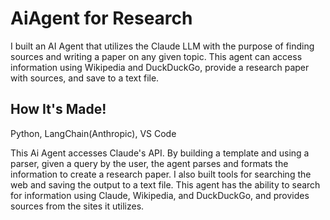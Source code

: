 # AiAgent for Research
I built an AI Agent that utilizes the Claude LLM with the purpose of finding sources and writing a paper on any given topic. This agent can access information using Wikipedia and DuckDuckGo, provide a research paper with sources, and save to a text file. 

## How It's Made!
Python, LangChain(Anthropic), VS Code

This Ai Agent accesses Claude's API. By building a template and using a parser, given a query by the user, the agent parses and formats the information to create a research paper. I also built tools for searching the web and saving the output to a text file. This agent has the ability to search for information using Claude, Wikipedia, and DuckDuckGo, and provides sources from the sites it utilizes. 

